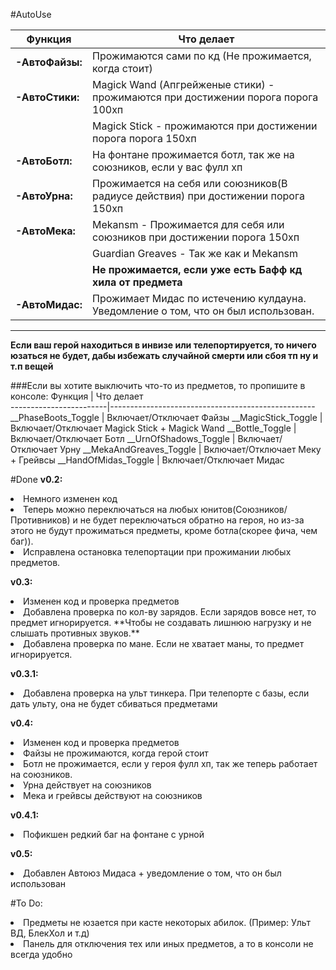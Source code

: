 #AutoUse

Функция        | Что делает                                                                       
---------------|----------------------------------------------------------------------------------
**-АвтоФайзы:**| Прожимаются сами по кд (Не прожимается, когда стоит)
**-АвтоСтики:**| Magick Wand (Апгрейженые стики) - прожимаются при достижении порога порога 100хп 
               | Magick Stick - прожимаются при достижении порога порога 150хп|                    
**-АвтоБотл:** | На фонтане прожимается ботл, так же на союзников, если у вас фулл хп                               
**-АвтоУрна:** | Прожимается на себя или союзников(В радиусе действия) при достижении порога 150хп                                  
**-АвтоМека:** | Mekansm - Прожимается для себя или союзников при достижении порога 150хп                                
               | Guardian Greaves - Так же как и Mekansm                                          
               |**Не прожимается, если уже есть Бафф кд хила от предмета**
**-АвтоМидас:**| Прожимает Мидас по истечению кулдауна. Уведомление о том, что он был использован.
--------------------------------------------------------------------------------------------------
**Если ваш герой находиться в инвизе или телепортируется, то ничего юзаться не будет, дабы избежать случайной смерти или сбоя тп ну и т.п вещей**


###Если вы хотите выключить что-то из предметов, то пропишите в консоле:
Функция                 | Что делает                                                                       
------------------------|---------------------------------------------------
__PhaseBoots_Toggle     | Включает/Отключает Файзы
__MagicStick_Toggle     | Включает/Отключает Magick Stick + Magick Wand
__Bottle_Toggle         | Включает/Отключает Ботл
__UrnOfShadows_Toggle   | Включает/Отключает Урну
__MekaAndGreaves_Toggle | Включает/Отключает Меку + Грейвсы
__HandOfMidas_Toggle    | Включает/Отключает Мидас


#Done
**v0.2:**
<li>Немного изменен код
<li>Теперь можно переключаться на любых юнитов(Союзников/Противников) и не будет переключаться обратно на героя, но из-за этого не будут прожиматься предметы, кроме ботла(скорее фича, чем баг)).
<li>Исправлена остановка телепортации при прожимании любых предметов.

**v0.3:**
<li>Изменен код и проверка предметов
<li>Добавлена проверка по кол-ву зарядов. Если зарядов вовсе нет, то предмет игнорируется. 
	**Чтобы не создавать лишнюю нагрузку и не слышать противных звуков.**
<li>Добавлена проверка по мане. Если не хватает маны, то предмет игнорируется.

**v0.3.1:**
<li>Добавлена проверка на ульт тинкера. При телепорте с базы, если дать ульту, она не будет сбиваться предметами

**v0.4:**
<li>Изменен код и проверка предметов
<li>Файзы не прожимаются, когда герой стоит
<li>Ботл не прожимается, если у героя фулл хп, так же теперь работает на союзников.
<li>Урна действует на союзников
<li>Мека и грейвсы действуют на союзников

**v0.4.1:**
<li>Пофикшен редкий баг на фонтане с урной

**v0.5:**
<li>Добавлен Автоюз Мидаса + уведомление о том, что он был использован

#To Do:
<li>Предметы не юзается при касте некоторых абилок. (Пример: Ульт ВД, БлекХол и т.д)
<li>Панель для отключения тех или иных предметов, а то в консоли не всегда удобно
